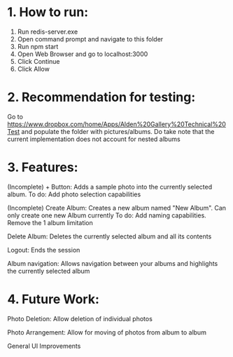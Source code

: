 # 1.  How to run:

1. Run redis-server.exe
2. Open command prompt and navigate to this folder
3. Run npm start
4. Open Web Browser and go to localhost:3000
5. Click Continue
6. Click Allow

# 2. Recommendation for testing:

Go to https://www.dropbox.com/home/Apps/Alden%20Gallery%20Technical%20Test and populate the folder with pictures/albums. Do take note that the current implementation does not account for nested albums

# 3. Features: 

(Incomplete) + Button: Adds a sample photo into the currently selected album. 
To do: Add photo selection capabilities

(Incomplete) Create Album: Creates a new album named "New Album". Can only create one new Album currently
To do: Add naming capabilities. Remove the 1 album limitation

Delete Album: Deletes the currently selected album and all its contents

Logout: Ends the session

Album navigation: Allows navigation between your albums and highlights the currently selected album


# 4. Future Work:
Photo Deletion: Allow deletion of individual photos

Photo Arrangement: Allow for moving of photos from album to album

General UI Improvements
